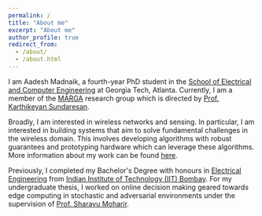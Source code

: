 ```yaml
---
permalink: /
title: "About me"
excerpt: "About me"
author_profile: true
redirect_from: 
  - /about/
  - /about.html
---
```

I am Aadesh Madnaik, a fourth-year PhD student in the [School of Electrical and Computer Engineering](https://ece.gatech.edu/) at Georgia Tech, Atlanta. Currently, I am a member of the [MĀRGA](https://marga.ece.gatech.edu/) research group which is directed by [Prof. Karthikeyan Sundaresan](https://karthik.ece.gatech.edu/).

Broadly, I am interested in wireless networks and sensing. In particular, I am interested in building systems that aim to solve fundamental challenges in the wireless domain. This involves developing algorithms with robust guarantees and prototyping hardware which can leverage these algorithms. More information about my work can be found [here](/research/). 

Previously, I completed my Bachelor's Degree with honours in [Electrical Engineering](https://www.ee.iitb.ac.in/web/index.php) from [Indian Institute of Technology (IIT) Bombay](https://www.iitb.ac.in/). For my undergraduate thesis, I worked on online decision making geared towards edge computing in stochastic and adversarial environments under the supervision of [Prof. Sharayu Moharir](https://sites.google.com/view/sharayu-homepage/home). 

<script type='text/javascript' id='mapmyvisitors' src='https://mapmyvisitors.com/map.js?cl=ffffff&w=a&t=n&d=qgRmcE7BmBJkq028tfHLVZb1MqGRYSBi0rxmfg9AKWM&co=2d78ad&cmo=3acc3a&cmn=ff5353&ct=ffffff'></script>